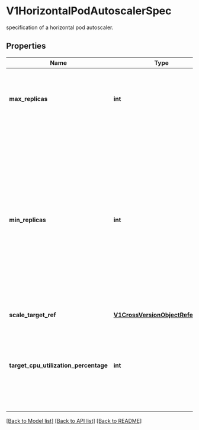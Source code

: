 # V1HorizontalPodAutoscalerSpec

specification of a horizontal pod autoscaler.

## Properties
Name | Type | Description | Notes
------------ | ------------- | ------------- | -------------
**max_replicas** | **int** | upper limit for the number of pods that can be set by the autoscaler; cannot be smaller than MinReplicas. | 
**min_replicas** | **int** | minReplicas is the lower limit for the number of replicas to which the autoscaler can scale down.  It defaults to 1 pod.  minReplicas is allowed to be 0 if the alpha feature gate HPAScaleToZero is enabled and at least one Object or External metric is configured.  Scaling is active as long as at least one metric value is available. | [optional] 
**scale_target_ref** | [**V1CrossVersionObjectReference**](V1CrossVersionObjectReference.md) |  | 
**target_cpu_utilization_percentage** | **int** | target average CPU utilization (represented as a percentage of requested CPU) over all the pods; if not specified the default autoscaling policy will be used. | [optional] 

[[Back to Model list]](../README.md#documentation-for-models) [[Back to API list]](../README.md#documentation-for-api-endpoints) [[Back to README]](../README.md)


